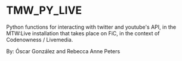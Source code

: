 # TMW_PY_LIVE

Python functions for interacting with twitter and youtube's API, in the MTW:Live installation that takes place on FiC, in the context of Codenowness / Livemedia.

By: Óscar González and Rebecca Anne Peters